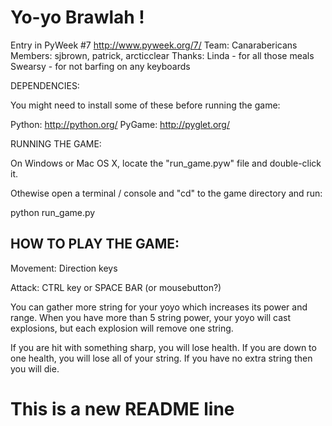 Yo-yo Brawlah !
===============

Entry in PyWeek #7  <http://www.pyweek.org/7/>
Team: Canarabericans
Members: sjbrown, patrick, arcticclear
Thanks:
Linda - for all those meals
Swearsy - for not barfing on any keyboards


DEPENDENCIES:

You might need to install some of these before running the game:

  Python:     http://python.org/
  PyGame:     http://pyglet.org/



RUNNING THE GAME:

On Windows or Mac OS X, locate the "run_game.pyw" file and double-click it.

Othewise open a terminal / console and "cd" to the game directory and run:

  python run_game.py


HOW TO PLAY THE GAME:
---------------------

Movement: Direction keys

Attack: CTRL key or SPACE BAR (or mousebutton?)


You can gather more string for your yoyo which increases its power and range.
When you have more than 5 string power, your yoyo will cast explosions, but
each explosion will remove one string.

If you are hit with something sharp, you will lose health.  If you are down
to one health, you will lose all of your string.  If you have no extra string
then you will die.



# This is a new README line
